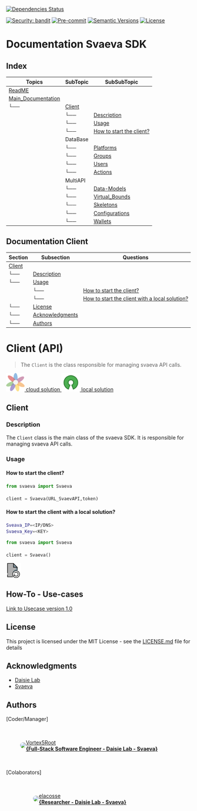[![Dependencies Status](https://img.shields.io/badge/dependencies-up%20to%20date-brightgreen.svg)](https://github.com/Daisie-Bell/svaeva-sdk/svaeva-sdk/pulls?utf8=%E2%9C%93&q=is%3Apr%20author%3Aapp%2Fdependabot)

[![Security: bandit](https://img.shields.io/badge/security-bandit-green.svg)](https://github.com/PyCQA/bandit)
[![Pre-commit](https://img.shields.io/badge/pre--commit-enabled-brightgreen?logo=pre-commit&logoColor=white)](https://github.com/Daisie-Bell/svaeva-sdk/svaeva-sdk/blob/master/.pre-commit-config.yaml)
[![Semantic Versions](https://img.shields.io/badge/%20%20%F0%9F%93%A6%F0%9F%9A%80-semantic--versions-e10079.svg)](https://github.com/Daisie-Bell/svaeva-sdk/svaeva-sdk/releases)
[![License](https://img.shields.io/github/license/svaeva-sdk/svaeva-sdk)](https://github.com/Daisie-Bell/svaeva-sdk/svaeva-sdk/LICENSE)

# Documentation Svaeva SDK

## Index

| Topics | SubTopic | SubSubTopic |
| ----- | ----- | ----- |
| [ReadME](../README.md) |  |  |
| [Main_Documentation](#Documentation) |  |  |
|  └── | [Client](#Client) |  |
|   | └── | [Description](#Description) |
|   | └── | [Usage](#Usage) |
|   | └── | [How to start the client?](#How-to-start-the-client) |
|   | DataBase |  |
|   |  └──     | [Platforms](./DataBase/Platforms/README.md) |
|   |  └──     | [Groups](./DataBase/Groups/README.md) |
|   |  └──     | [Users](./DataBase/Users/README.md) |
|   |  └──     | [Actions](./DataBase/Actions/README.md) |
|   | MultiAPI |  |
|   |  └──     | [Data-Models](./MultiAPI/DataModels/README.md) |
|   |  └──     | [Virtual_Bounds](./MultiAPI/VirtualBounds/README.md) |
|   |  └──     | [Skeletons](./MultiAPI/Skeletons/README.md) |
|   |  └──     | [Configurations](./MultiAPI/Configurations/README.md) |
|   |  └──     | [Wallets](./MultiAPI/Wallets/README.md) |


## Documentation Client

| Section | Subsection | Questions |
| ------- | ---------- | ------- |
| [Client](#Client) |  |  |
|    └──  | [Description](#Description) |  |
|    └──  | [Usage](#Usage) |  |
|         | └── | [How to start the client?](#How-to-start-the-client) |
|         | └── | [How to start the client with a local solution?](#How-to-start-the-client-with-a-local-solution) |
|    └──  | [License](#License) |  |
|    └──  | [Acknowledgments](#Acknowledgments) |  |
|    └──  | [Authors](#Authors) |  |



# Client (API)

> The `Client` is the class responsible for managing svaeva API calls.

<a href="https://www.google.com">
    <img src="../icons/Daisie_logos_-_transparent.png" alt="Cloud Solution" width="50" height="50"></img>
    cloud solution
</a>

<a href="https://github.com/daisie-lab/SvaevaAPI">
    <img src="../icons/open_source.png" alt="Cloud Solution" width="50" height="50"></img>
    local solution
</a>

## Client

### Description

The `Client` class is the main class of the svaeva SDK. It is responsible for managing svaeva API calls.

### Usage

#### How to start the client?

```python
from svaeva import Svaeva

client = Svaeva(URL_SvaevAPI,token)
```

#### How to start the client with a local solution?

```bash
Sveava_IP=<IP/DNS>
Svaeva_Key=<KEY>
```

```python
from svaeva import Svaeva

client = Svaeva()
```

<a href="#index" class="button">
    <img src="../icons/file-reload-svgrepo-com.svg" alt="Return" width="40" height="40" class="icon">
</a>

## How-To - Use-cases

[Link to Usecase version 1.0]()

## License

This project is licensed under the MIT License - see the [LICENSE.md](LICENSE.md) file for details

## Acknowledgments

-   [Daisie Lab](https://daisie.com/)
-   [Svaeva](https://svaeva.com/)

## Authors 

[Coder/Manager]

<a href="https://github.com/Vortex5Root">
    <div style="display: flex; justify-content: center; align-items: center; height: 100px; width: 450px;">
        <img src=https://avatars.githubusercontent.com/u/102427260?v=4 width=50 style="border-radius: 50%;"></img>
        <a href="https://github.com/Vortex5Root">Vortex5Root <br><b>        {Full-Stack Software Engineer - Daisie Lab - Svaeva}</b></a>
    </div>
</a>


[Colaborators]

<a href="https://github.com/elacosse">
    <div style="display: flex; justify-content: center; align-items: center; height: 100px; width: 400px;">
        <img src=https://avatars.githubusercontent.com/u/20797023?v=4 width=50 style="border-radius: 50%;">
        <a href="https://github.com/elacosse">elacosse <br><b>{Researcher - Daisie Lab - Svaeva}</b> </a>
    </div>
</a>

